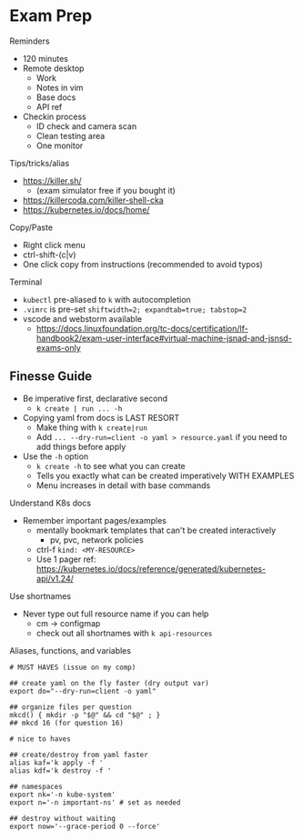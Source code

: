 # Exam Prep

Reminders
- 120 minutes
- Remote desktop
    - Work
    - Notes in vim
    - Base docs
    - API ref
- Checkin process
    - ID check and camera scan
    - Clean testing area
    - One monitor

Tips/tricks/alias
- https://killer.sh/
    - (exam simulator free if you bought it)
- https://killercoda.com/killer-shell-cka
- https://kubernetes.io/docs/home/

Copy/Paste
- Right click menu
- ctrl-shift-(c|v)
- One click copy from instructions (recommended to avoid typos)

Terminal
- `kubectl` pre-aliased to `k` with autocompletion
- `.vimrc` is pre-set `shiftwidth=2; expandtab=true; tabstop=2`
- vscode and webstorm available
    - https://docs.linuxfoundation.org/tc-docs/certification/lf-handbook2/exam-user-interface#virtual-machine-jsnad-and-jsnsd-exams-only

Finesse Guide
-------------

- Be imperative first, declarative second
    - `k create | run ... -h`
- Copying yaml from docs is LAST RESORT
    - Make thing with `k create|run`
    - Add `... --dry-run=client -o yaml > resource.yaml` if you need to add things before apply
- Use the `-h` option
    - `k create -h` to see what you can create
    - Tells you exactly what can be created imperatively WITH EXAMPLES
    - Menu increases in detail with base commands

Understand K8s docs
- Remember important pages/examples
    - mentally bookmark templates that can't be created interactively
        - pv, pvc, network policies
    - ctrl-f `kind: <MY-RESOURCE>`
    - Use 1 pager ref: https://kubernetes.io/docs/reference/generated/kubernetes-api/v1.24/

Use shortnames
- Never type out full resource name if you can help
    - cm -> configmap
    - check out all shortnames with `k api-resources`

Aliases, functions, and variables

```
# MUST HAVES (issue on my comp)

## create yaml on the fly faster (dry output var)
export do="--dry-run=client -o yaml"

## organize files per question
mkcd() { mkdir -p "$@" && cd "$@" ; }
## mkcd 16 (for question 16)
```

```
# nice to haves

## create/destroy from yaml faster
alias kaf='k apply -f '
alias kdf='k destroy -f '

## namespaces
export nk='-n kube-system'
export n='-n important-ns' # set as needed

## destroy without waiting
export now='--grace-period 0 --force'
```

